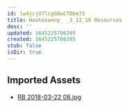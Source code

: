 ```yaml
---
id: lw4jcjU7lcgG8wCfDbm73
title: Hootenanny_ _3_12_18 Resources
desc: ''
updated: 1645225706395
created: 1645225706395
stub: false
isDir: true
---
```

## Imported Assets
- [RB 2018-03-22 08.jpg](/assets/rb-2018-03-22-08-EAF842SUMk60.jpg)
